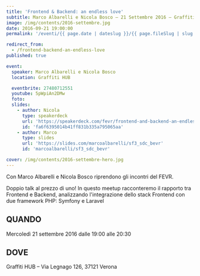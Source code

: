 ```yaml
---
title: 'Frontend & Backend: an endless love'
subtitle: Marco Albarelli e Nicola Bosco – 21 Settembre 2016 – Graffiti HUB
image: /img/contents/2016-settembre.jpg
date: 2016-09-21 19:00:00
permalink: '/eventi/{{ page.date | dateslug }}/{{ page.fileSlug | slug }}/index.html'

redirect_from:
  - /frontend-backend-an-endless-love
published: true

event:
  speaker: Marco Albarelli e Nicola Bosco
  location: Graffiti HUB

  eventbrite: 27480712551
  youtube: 5pWpiAn2DMw
  foto:
  slides:
    - author: Nicola
      type: speakerdeck
      url: 'https://speakerdeck.com/fevr/frontend-and-backend-an-endless-love'
      id: 'fa6f6395014b41ff831b335a795065aa'
    - author: Marco
      type: slides
      url: 'https://slides.com/marcoalbarelli/sf3_sdc_bevr'
      id: 'marcoalbarelli/sf3_sdc_bevr'

cover: /img/contents/2016-settembre-hero.jpg
---
```


Con Marco Albarelli e Nicola Bosco riprendono gli incontri del FEVR.

Doppio talk al prezzo di uno! In questo meetup racconteremo il rapporto tra Frontend e Backend, analizzando
l'integrazione dello stack Frontend con due framework PHP: Symfony e Laravel

## QUANDO

Mercoledì 21 settembre 2016 dalle 19:00 alle 20:30

## DOVE

Graffiti HUB – Via Legnago 126, 37121 Verona
